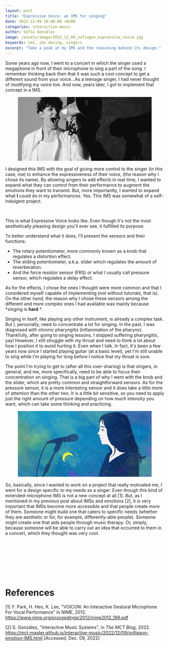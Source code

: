 ```yaml
---
layout: post
title: "Expressive Voice: an IMS for singing"
date: 2022-12-09 10:00:00 +0200
categories: interactive-music
author: Sofía González
image: /assets/image/2022_12_09_sofiagon_expressive_voice.jpg
keywords: ims, ims desing, singers
excerpt: "Take a peak at my IMS and the reasoning behind its design."
---
```


Some years ago now, I went to a concert in which the singer used a megaphone in front of their microphone to sing a part of the song. I remember thinking back then that it was such a cool concept to get a different sound from your voice...As a teenage singer, I had never thought of modifying my voice live. And now, years later, I got to implement that concept in a IMS.

<figure style="float: none">
   <img src="/assets/image/2022_12_09_sofiagon_megaphone.jpg" alt="" title="by Thirdman in pexels" width="auto" />
</figure>

I designed this IMS with the goal of giving more control to the singer (in this case, me) to enhance the expressiveness of their voice, (the reason why I chose its name). By allowing singers to add effects in real time, I wanted to expand what they can control from their performance to augment the emotions they want to transmit. But, more importantly, I wanted to expand what **I** could do in my performances. Yes. This IMS was somewhat of a self-indulgent project.

<figure style="float: none">
   <img src="/assets/image/2022_12_09_sofiagon_expressive_voice.jpg" alt="" title="" width="auto" />
</figure>
This is what Expressive Voice looks like. Even though it's not the most aesthetically pleasing design you'll ever see, it fulfilled its purpose.

To better understand what it does, I'll present the sensors and their functions:

- The rotary potentiometer, more commonly known as a knob that regulates a distortion effect.
- The sliding potentiometer, a.k.a. slider which regulates the amount of reverberation.
- And the force resistor sensor (FRS) or what I usually call pressure sensor, which regulates a delay effect.

As for the effects, I chose the ones I thought were more common and that I considered myself capable of implementing (not without tutorials, that is). On the other hand, the reason why I chose these sensors among the different and more complex ones I had available was mainly because
*singing is **hard** *.

Singing in itself, like playing any other instrument, is already a complex task. But I, personally, need to concentrate a lot for singing. In the past, I was diagnosed with chronic pharyngitis (inflammation of the pharynx). Thankfully, after going to singing lessons, I stopped suffering pharyngitis, yay! However, I still struggle with my throat and need to think a lot about how I position it to avoid hurting it. Even when I talk. In fact, it's been a few years now since I started playing guitar (at a basic level), yet I'm still unable to sing while I'm playing for long before I notice that my throat is sore.

The point I'm trying to get to (after all this over-sharing) is that singers, in general, and me, more specifically, need to be able to focus their concentration on singing. That is a big part of why I went with the knob and the slider, which are pretty common and straightforward sensors. As for the pressure sensor, it is a more interesting sensor and it does take a little more of attention than the other two. It is a little bit sensitive, so you need to apply just the right amount of pressure depending on how much intensity you want, which can take some thinking and practicing.

<figure style="float: none">
   <img src="/assets/image/2022_12_09_sofiagon_singer.jpg" alt="" title="by CDD20 in pixabay" width="auto" />
</figure>

So, basically, since I wanted to work on a project that really motivated me, I went for a design specific to my needs as a singer. Even though this kind of extended-microphone IMS is not a new concept at all [1]. But, as I mentioned in my previous post about IMSs and emotions [2], it is very important that IMSs become more accessible and that people create more of them. Someone might build one that caters to specific needs (whether they are aesthetic or for, for example, differently-able people). Someone might create one that aids people through music therapy. Or, simply, because someone will be able to carry out an idea that occurred to them in a concert, which they thought was very cool.

&nbsp;

&nbsp;

&nbsp;

&nbsp;

# References

[1] Y. Park, H. Heo, K. Lee, "VOICON: An Interactive Gestural Microphone For Vocal Performance" in *NIME*, 2012. https://www.nime.org/proceedings/2012/nime2012_199.pdf

[2] S. González, "Interactive Music Systems", in *The MCT Blog*, 2022. https://mct-master.github.io/interactive-music/2022/12/09/sofiagon-emotion-IMS.html [Accessed, Dec. 09, 2022]
